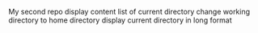 My second repo
display content list of current directory
change working directory to home directory
display current directory in long format
